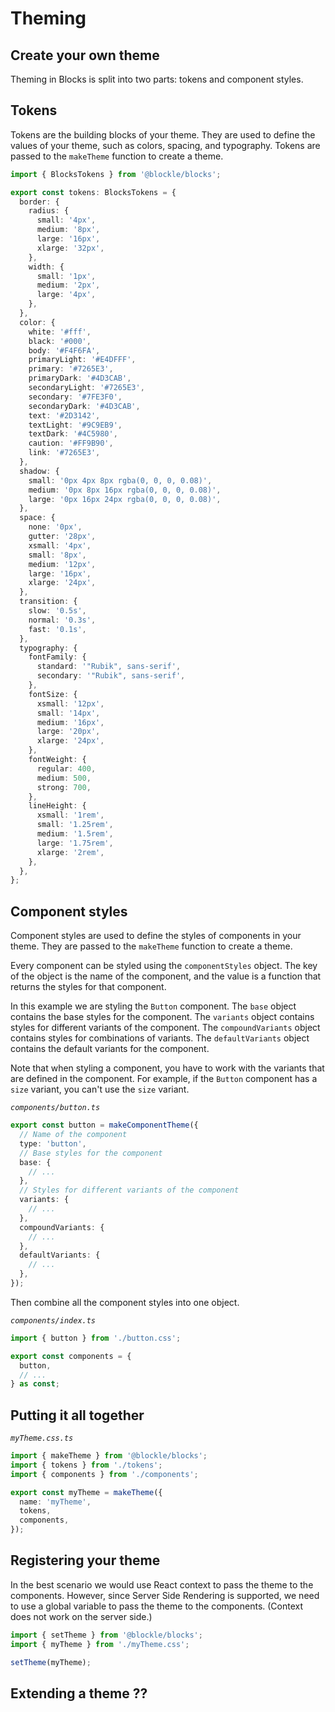# Theming

## Create your own theme

Theming in Blocks is split into two parts: tokens and component styles.

## Tokens

Tokens are the building blocks of your theme. They are used to define the values of your theme, such as colors, spacing, and typography. Tokens are passed to the `makeTheme` function to create a theme.

```typescript
import { BlocksTokens } from '@blockle/blocks';

export const tokens: BlocksTokens = {
  border: {
    radius: {
      small: '4px',
      medium: '8px',
      large: '16px',
      xlarge: '32px',
    },
    width: {
      small: '1px',
      medium: '2px',
      large: '4px',
    },
  },
  color: {
    white: '#fff',
    black: '#000',
    body: '#F4F6FA',
    primaryLight: '#E4DFFF',
    primary: '#7265E3',
    primaryDark: '#4D3CAB',
    secondaryLight: '#7265E3',
    secondary: '#7FE3F0',
    secondaryDark: '#4D3CAB',
    text: '#2D3142',
    textLight: '#9C9EB9',
    textDark: '#4C5980',
    caution: '#FF9B90',
    link: '#7265E3',
  },
  shadow: {
    small: '0px 4px 8px rgba(0, 0, 0, 0.08)',
    medium: '0px 8px 16px rgba(0, 0, 0, 0.08)',
    large: '0px 16px 24px rgba(0, 0, 0, 0.08)',
  },
  space: {
    none: '0px',
    gutter: '28px',
    xsmall: '4px',
    small: '8px',
    medium: '12px',
    large: '16px',
    xlarge: '24px',
  },
  transition: {
    slow: '0.5s',
    normal: '0.3s',
    fast: '0.1s',
  },
  typography: {
    fontFamily: {
      standard: '"Rubik", sans-serif',
      secondary: '"Rubik", sans-serif',
    },
    fontSize: {
      xsmall: '12px',
      small: '14px',
      medium: '16px',
      large: '20px',
      xlarge: '24px',
    },
    fontWeight: {
      regular: 400,
      medium: 500,
      strong: 700,
    },
    lineHeight: {
      xsmall: '1rem',
      small: '1.25rem',
      medium: '1.5rem',
      large: '1.75rem',
      xlarge: '2rem',
    },
  },
};
```

## Component styles

Component styles are used to define the styles of components in your theme. They are passed to the `makeTheme` function to create a theme.

Every component can be styled using the `componentStyles` object. The key of the object is the name of the component, and the value is a function that returns the styles for that component.

In this example we are styling the `Button` component. The `base` object contains the base styles for the component. The `variants` object contains styles for different variants of the component. The `compoundVariants` object contains styles for combinations of variants. The `defaultVariants` object contains the default variants for the component.

Note that when styling a component, you have to work with the variants that are defined in the component. For example, if the `Button` component has a `size` variant, you can't use the `size` variant.

_`components/button.ts`_

```typescript
export const button = makeComponentTheme({
  // Name of the component
  type: 'button',
  // Base styles for the component
  base: {
    // ...
  },
  // Styles for different variants of the component
  variants: {
    // ...
  },
  compoundVariants: {
    // ...
  },
  defaultVariants: {
    // ...
  },
});
```

Then combine all the component styles into one object.

_`components/index.ts`_

```typescript
import { button } from './button.css';

export const components = {
  button,
  // ...
} as const;
```

## Putting it all together

_`myTheme.css.ts`_

```typescript
import { makeTheme } from '@blockle/blocks';
import { tokens } from './tokens';
import { components } from './components';

export const myTheme = makeTheme({
  name: 'myTheme',
  tokens,
  components,
});
```

## Registering your theme

In the best scenario we would use React context to pass the theme to the components. However, since Server Side Rendering is supported, we need to use a global variable to pass the theme to the components. (Context does not work on the server side.)

```ts
import { setTheme } from '@blockle/blocks';
import { myTheme } from './myTheme.css';

setTheme(myTheme);
```

## Extending a theme ??
